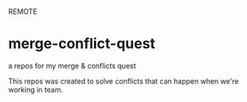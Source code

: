 REMOTE
# merge-conflict-quest
a repos for my merge &amp; conflicts quest

This repos was created to solve conflicts that can happen when we're working in team.
